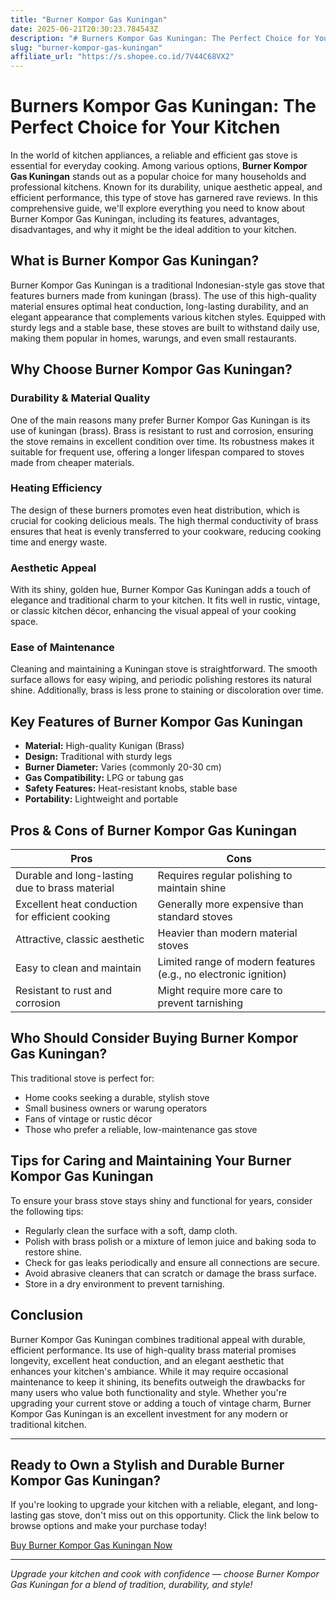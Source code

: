 ```yaml
---
title: "Burner Kompor Gas Kuningan"
date: 2025-06-21T20:30:23.784543Z
description: "# Burners Kompor Gas Kuningan: The Perfect Choice for Your Kitchen..."
slug: "burner-kompor-gas-kuningan"
affiliate_url: "https://s.shopee.co.id/7V44C68VX2"
---
```

# Burners Kompor Gas Kuningan: The Perfect Choice for Your Kitchen

In the world of kitchen appliances, a reliable and efficient gas stove is essential for everyday cooking. Among various options, **Burner Kompor Gas Kuningan** stands out as a popular choice for many households and professional kitchens. Known for its durability, unique aesthetic appeal, and efficient performance, this type of stove has garnered rave reviews. In this comprehensive guide, we'll explore everything you need to know about Burner Kompor Gas Kuningan, including its features, advantages, disadvantages, and why it might be the ideal addition to your kitchen.

## What is Burner Kompor Gas Kuningan?

Burner Kompor Gas Kuningan is a traditional Indonesian-style gas stove that features burners made from kuningan (brass). The use of this high-quality material ensures optimal heat conduction, long-lasting durability, and an elegant appearance that complements various kitchen styles. Equipped with sturdy legs and a stable base, these stoves are built to withstand daily use, making them popular in homes, warungs, and even small restaurants.

## Why Choose Burner Kompor Gas Kuningan?

### Durability & Material Quality

One of the main reasons many prefer Burner Kompor Gas Kuningan is its use of kuningan (brass). Brass is resistant to rust and corrosion, ensuring the stove remains in excellent condition over time. Its robustness makes it suitable for frequent use, offering a longer lifespan compared to stoves made from cheaper materials.

### Heating Efficiency

The design of these burners promotes even heat distribution, which is crucial for cooking delicious meals. The high thermal conductivity of brass ensures that heat is evenly transferred to your cookware, reducing cooking time and energy waste.

### Aesthetic Appeal

With its shiny, golden hue, Burner Kompor Gas Kuningan adds a touch of elegance and traditional charm to your kitchen. It fits well in rustic, vintage, or classic kitchen décor, enhancing the visual appeal of your cooking space.

### Ease of Maintenance

Cleaning and maintaining a Kuningan stove is straightforward. The smooth surface allows for easy wiping, and periodic polishing restores its natural shine. Additionally, brass is less prone to staining or discoloration over time.

## Key Features of Burner Kompor Gas Kuningan

- **Material:** High-quality Kunigan (Brass)
- **Design:** Traditional with sturdy legs
- **Burner Diameter:** Varies (commonly 20-30 cm)
- **Gas Compatibility:** LPG or tabung gas
- **Safety Features:** Heat-resistant knobs, stable base
- **Portability:** Lightweight and portable

## Pros & Cons of Burner Kompor Gas Kuningan

| **Pros** | **Cons** |
|--------------|--------------|
| Durable and long-lasting due to brass material | Requires regular polishing to maintain shine |
| Excellent heat conduction for efficient cooking | Generally more expensive than standard stoves |
| Attractive, classic aesthetic | Heavier than modern material stoves |
| Easy to clean and maintain | Limited range of modern features (e.g., no electronic ignition) |
| Resistant to rust and corrosion | Might require more care to prevent tarnishing |

## Who Should Consider Buying Burner Kompor Gas Kuningan?

This traditional stove is perfect for:

- Home cooks seeking a durable, stylish stove
- Small business owners or warung operators
- Fans of vintage or rustic décor
- Those who prefer a reliable, low-maintenance gas stove

## Tips for Caring and Maintaining Your Burner Kompor Gas Kuningan

To ensure your brass stove stays shiny and functional for years, consider the following tips:

- Regularly clean the surface with a soft, damp cloth.
- Polish with brass polish or a mixture of lemon juice and baking soda to restore shine.
- Check for gas leaks periodically and ensure all connections are secure.
- Avoid abrasive cleaners that can scratch or damage the brass surface.
- Store in a dry environment to prevent tarnishing.

## Conclusion

Burner Kompor Gas Kuningan combines traditional appeal with durable, efficient performance. Its use of high-quality brass material promises longevity, excellent heat conduction, and an elegant aesthetic that enhances your kitchen's ambiance. While it may require occasional maintenance to keep it shining, its benefits outweigh the drawbacks for many users who value both functionality and style. Whether you're upgrading your current stove or adding a touch of vintage charm, Burner Kompor Gas Kuningan is an excellent investment for any modern or traditional kitchen.

---

## Ready to Own a Stylish and Durable Burner Kompor Gas Kuningan?

If you're looking to upgrade your kitchen with a reliable, elegant, and long-lasting gas stove, don't miss out on this opportunity. Click the link below to browse options and make your purchase today!

[Buy Burner Kompor Gas Kuningan Now](https://s.shopee.co.id/7V44C68VX2)

---

*Upgrade your kitchen and cook with confidence — choose Burner Kompor Gas Kuningan for a blend of tradition, durability, and style!*